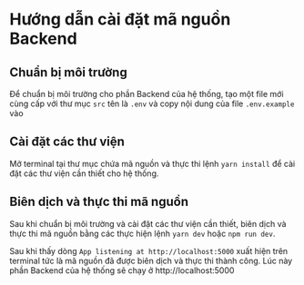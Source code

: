 # Hướng dẫn cài đặt mã nguồn Backend

## Chuẩn bị môi trường

Để chuẩn bị môi trường cho phần Backend của hệ thống, tạo một file mới cùng cấp với thư mục `src` tên là `.env` và copy nội dung của file `.env.example` vào

## Cài đặt các thư viện

Mở terminal tại thư mục chứa mã nguồn và thực thi lệnh `yarn install` để cài đặt các thư viện cần thiết cho hệ thống.

## Biên dịch và thực thi mã nguồn

Sau khi chuẩn bị môi trường và cài đặt các thư viện cần thiết, biên dịch và thực thi mã nguồn bằng các thực hiện lệnh `yarn dev` hoặc `npm run dev`.

Sau khi thấy dòng `App listening at http://localhost:5000` xuất hiện trên terminal tức là mã nguồn đã được biên dịch và thực thi thành công. Lúc này phần Backend của hệ thống sẽ chạy ở http://localhost:5000
